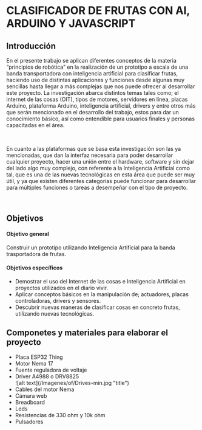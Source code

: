 # **CLASIFICADOR DE FRUTAS CON AI, ARDUINO Y JAVASCRIPT**

##  Introducción  ## 
<p> En el presente trabajo se aplican diferentes conceptos de la materia “principios de robótica” en la realización de un prototipo a escala de una banda transportadora con inteligencia artificial para clasificar frutas, haciendo uso de distintas aplicaciones y funciones desde algunas muy sencillas hasta llegar a más complejas que nos puede ofrecer al desarrollar este proyecto.
La investigación abarca distintos temas tales como; el internet de las cosas (OIT), tipos de motores, servidores en línea, placas Arduino, plataforma Arduino, inteligencia artificial, drivers y entre otros más que serán mencionado en el desarrollo del trabajo, estos para dar un conocimiento básico, así como entendible para usuarios finales y personas capacitadas en el área. </p> <br>
<p>  En cuanto a las plataformas que se basa esta investigación son las ya mencionadas, que dan la interfaz necesaria para poder desarrollar cualquier proyecto, hacer una unión entre el hardware, software y sin dejar del lado algo muy complejo, con referente a la Inteligencia Artificial como tal, que es una de las nuevas tecnológicas en esta área que puede ser muy útil, y ya que existen diferentes categorías puede funcionar para desarrollar para múltiples funciones o tareas a desempeñar con el tipo de proyecto. </p> <br>

##  Objetivos ## 
#### Objetivo general ####  
Construir un prototipo utilizando Inteligencia Artificial para la banda trasportadora de frutas.

####  Objetivos específicos ####  
<ul>
<li> Demostrar el uso del Internet de las cosas e Inteligencia Artificial en proyectos utilizados en el diario vivir. </li>
<li> Aplicar conceptos básicos en la manipulación de; actuadores, placas controladoras, drivers y sensores. </li>
<li> Descubrir nuevas maneras de clasificar cosas en concreto frutas, utilizando nuevas tecnológicas. </li>
</ul>

## Componetes y materiales para elaborar el proyecto ## 
<ul>
  <li>Placa ESP32 Thing </li>
  <li>Motor Nema 17</li>
  <li>Fuente reguladora de voltaje</li>
  <li>Driver A4988 o DRV8825</li>
  ![alt text](/Imagenes/of/Drives-min.jpg "title")
  <li>Cables del motor Nema</li>
  <li>Cámara web</li>
  <li>Breadboard</li>
  <li>Leds</li>
  <li>Resistencias de 330 ohm y 10k ohm</li>
  <li>Pulsadores</li>
<ul> 
